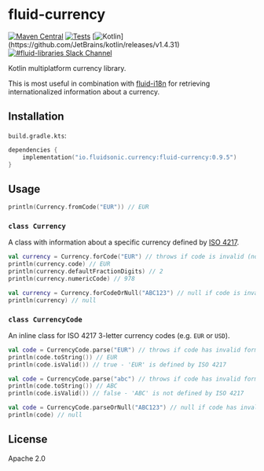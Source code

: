 fluid-currency
==============

[![Maven Central](https://img.shields.io/maven-central/v/io.fluidsonic.currency/fluid-currency?label=Maven%20Central)](https://search.maven.org/artifact/io.fluidsonic.currency/fluid-currency)
[![Tests](https://github.com/fluidsonic/fluid-currency/workflows/Tests/badge.svg)](https://github.com/fluidsonic/fluid-currency/actions?workflow=Tests)
[![Kotlin](https://img.shields.io/badge/Kotlin-1.4.31%20(Darwin,%20JVM,%20JS)-blue.svg)](https://github.com/JetBrains/kotlin/releases/v1.4.31)
[![#fluid-libraries Slack Channel](https://img.shields.io/badge/slack-%23fluid--libraries-543951.svg?label=Slack)](https://kotlinlang.slack.com/messages/C7UDFSVT2/)

Kotlin multiplatform currency library.

This is most useful in combination with [fluid-i18n](https://github.com/fluidsonic/fluid-i18n) for retrieving internationalized information about a currency.



Installation
------------

`build.gradle.kts`:

```kotlin
dependencies {
	implementation("io.fluidsonic.currency:fluid-currency:0.9.5")
}
```

Usage
-----

```kotlin
println(Currency.fromCode("EUR")) // EUR
```

### `class Currency`

A class with information about a specific currency defined by [ISO 4217](https://www.currency-iso.org/en/home/tables/table-a1.html).

```kotlin
val currency = Currency.forCode("EUR") // throws if code is invalid (not defined by ISO 4217) or has an invalid format (not three latin letters)
println(currency.code) // EUR
println(currency.defaultFractionDigits) // 2
println(currency.numericCode) // 978
```

```kotlin
val currency = Currency.forCodeOrNull("ABC123") // null if code is invalid (not defined by ISO 4217) or has an invalid format (not three latin letters)
println(currency) // null
```

### `class CurrencyCode`

An inline class for ISO 4217 3-letter currency codes (e.g. `EUR` or `USD`).

```kotlin
val code = CurrencyCode.parse("EUR") // throws if code has invalid format (not three latin letters)
println(code.toString()) // EUR
println(code.isValid()) // true - 'EUR' is defined by ISO 4217
```

```kotlin
val code = CurrencyCode.parse("abc") // throws if code has invalid format (not three latin letters)
println(code.toString()) // ABC
println(code.isValid()) // false - 'ABC' is not defined by ISO 4217
```

```kotlin
val code = CurrencyCode.parseOrNull("ABC123") // null if code has invalid format (not three latin letters)
println(code) // null
```

License
-------

Apache 2.0
